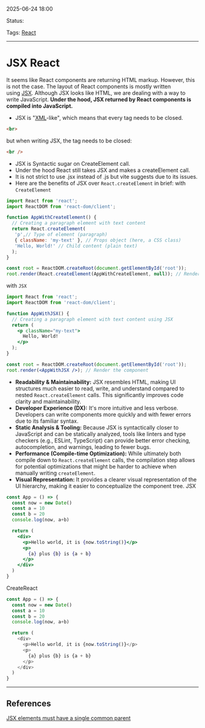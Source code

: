 
2025-06-24 18:00

Status:

Tags: [React](../../../3%20-%20Tags/React.md)

---
# JSX React
It seems like React components are returning HTML markup. However, this is not the case. The layout of React components is mostly written using [JSX](https://react.dev/learn/writing-markup-with-jsx). Although JSX looks like HTML, we are dealing with a way to write JavaScript. **Under the hood, JSX returned by React components is compiled into JavaScript.**
- JSX is "[XML](https://developer.mozilla.org/en-US/docs/Web/XML/XML_introduction)-like", which means that every tag needs to be closed. 
```html
<br>
```

but when writing JSX, the tag needs to be closed:

```html
<br />
```
- JSX is Syntactic sugar on CreateElement call.
- Under the hood React still takes JSX and makes a createElement call.
- It is not strict to use .jsx instead of .js but vite suggests due to its issues.
- Here are the benefits of JSX over `React.createElement` in brief:
 with `CreateElement`
```js
import React from 'react';
import ReactDOM from 'react-dom/client';

function AppWithCreateElement() {
  // Creating a paragraph element with text content
  return React.createElement(
   'p',// Type of element (paragraph)
   { className: 'my-text' }, // Props object (here, a CSS class)
   'Hello, World!' // Child content (plain text)
  );
}

const root = ReactDOM.createRoot(document.getElementById('root'));
root.render(React.createElement(AppWithCreateElement, null)); // Render the component
```

 with `JSX`
```jsx
import React from 'react';
import ReactDOM from 'react-dom/client';

function AppWithJSX() {
  // Creating a paragraph element with text content using JSX
  return (
    <p className="my-text">
      Hello, World!
    </p>
  );
}

const root = ReactDOM.createRoot(document.getElementById('root'));
root.render(<AppWithJSX />); // Render the component
```


- **Readability & Maintainability:** JSX resembles HTML, making UI structures much easier to read, write, and understand compared to nested `React.createElement` calls. This significantly improves code clarity and maintainability.
- **Developer Experience (DX):** It's more intuitive and less verbose. Developers can write components more quickly and with fewer errors due to its familiar syntax.
- **Static Analysis & Tooling:** Because JSX is syntactically closer to JavaScript and can be statically analyzed, tools like linters and type checkers (e.g., ESLint, TypeScript) can provide better error checking, autocompletion, and warnings, leading to fewer bugs.
- **Performance (Compile-time Optimization):** While ultimately both compile down to `React.createElement` calls, the compilation step allows for potential optimizations that might be harder to achieve when manually writing `createElement`.
- **Visual Representation:** It provides a clearer visual representation of the UI hierarchy, making it easier to conceptualize the component tree.
JSX
```jsx
const App = () => {
  const now = new Date()
  const a = 10
  const b = 20
  console.log(now, a+b)

  return (
    <div>
      <p>Hello world, it is {now.toString()}</p>
      <p>
        {a} plus {b} is {a + b}
      </p>
    </div>
  )
}
```
CreateReact
```js
const App = () => {
  const now = new Date()
  const a = 10
  const b = 20
  console.log(now, a+b)

  return (
    <div>
      <p>Hello world, it is {now.toString()}</p>
      <p>
        {a} plus {b} is {a + b}
      </p>
    </div>
  )
}
```



  
---
## References
[JSX elements must have a single common parent](JSX%20elements%20must%20have%20a%20single%20common%20parent.md)
